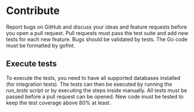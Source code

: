 # Contribute

Report bugs on GitHub and discuss your ideas and feature requests before you open a pull request. Pull requests must pass the test suite and add new tests for each new feature. Bugs should be validated by tests. The Go code must be formatted by gofmt.

## Execute tests

To execute the tests, you need to have all supported databases installed (for integration tests). The tests can then be executed by running the *run_tests* script or by executing the steps inside manually. All tests must be passed before a pull request can be opened. New code must be tested to keep the test coverage above 80% at least.
